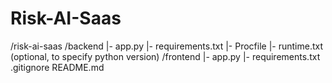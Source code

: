 # Risk-AI-Saas
/risk-ai-saas
  /backend
    |- app.py
    |- requirements.txt
    |- Procfile
    |- runtime.txt (optional, to specify python version)
  /frontend
    |- app.py
    |- requirements.txt
  .gitignore
  README.md
